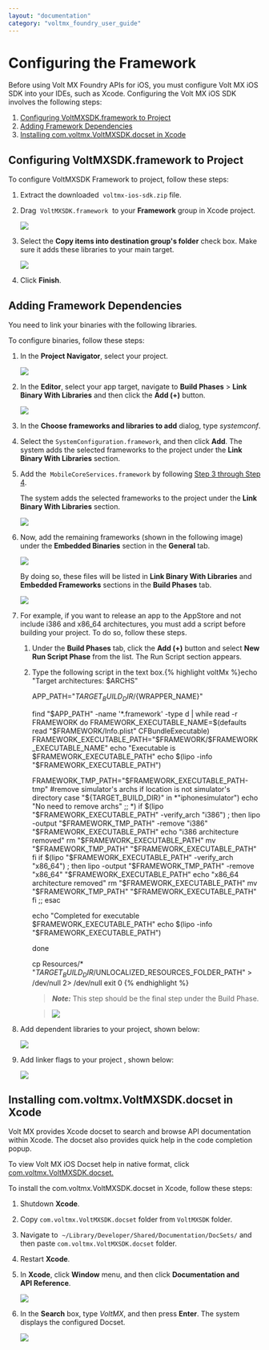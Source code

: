 ```yaml
---
layout: "documentation"
category: "voltmx_foundry_user_guide"
---
```

                             

Configuring the Framework
=========================

Before using Volt MX Foundry APIs for iOS, you must configure Volt MX iOS SDK into your IDEs, such as Xcode. Configuring the Volt MX iOS SDK involves the following steps:

1.  [Configuring VoltMXSDK.framework to Project](#configuring-voltmxsdk-framework-to-project)
2.  [Adding Framework Dependencies](#adding-framework-dependencies)
3.  [Installing com.voltmx.VoltMXSDK.docset in Xcode](iOS/Installing.html)

Configuring VoltMXSDK.framework to Project
----------------------------------------

To configure VoltMXSDK Framework to project, follow these steps:

1.  Extract the downloaded  `voltmx-ios-sdk.zip` file.
2.  Drag  `VoltMXSDK.framework`  to your **Framework** group in Xcode project.  
    
    ![](../Resources/Images/iOS/2_582x258.png)
    

1.  Select the **Copy items into destination group's folder** check box. Make sure it adds these libraries to your main target.  
    
    ![](../Resources/Images/iOS/3_577x389.png)
    
2.  Click **Finish**.

Adding Framework Dependencies
-----------------------------

You need to link your binaries with the following libraries.

To configure binaries, follow these steps:

1.  In the **Project Navigator**, select your project.  
    
    ![](../Resources/Images/iOS/4a_575x290.png)
    
2.  In the **Editor**, select your app target, navigate to **Build Phases** \> **Link Binary With Libraries** and then click the **Add (+)** button.  
    
    ![](../Resources/Images/iOS/5.png)  
    
3.  In the **Choose frameworks and libraries to add** dialog, type _systemconf_.
4.  Select the `SystemConfiguration.framework`, and then click **Add**. The system adds the selected frameworks to the project under the **Link Binary With Libraries** section. 
5.  Add the  `MobileCoreServices.framework` by following [Step 3 through Step 4](#Step3).
    
    The system adds the selected frameworks to the project under the **Link Binary With Libraries** section.
    
    ![](../Resources/Images/iOS/4_594x257.png)
    
6.  Now, add the remaining frameworks (shown in the following image) under the **Embedded Binaries** section in the **General** tab.
    
    ![](../Resources/Images/iOS/General_Tab_599x375.png)
    
    By doing so, these files will be listed in **Link Binary With Libraries** and **Embedded Frameworks** sections in the **Build Phases** tab.
    
    ![](../Resources/Images/iOS/Linked_Binaries_and_Embedded_Frameworks_598x738.png)
    
7.  For example, if you want to release an app to the AppStore and not include i386 and x86\_64 architectures, you must add a script before building your project. To do so, follow these steps.
    1.  Under the **Build Phases** tab, click the **Add (+)** button and select **New Run Script Phase** from the list. The Run Script section appears.
    2.  Type the following script in the text box.{% highlight voltMx %}echo "Target architectures: $ARCHS"
        
        APP_PATH="${TARGET_BUILD_DIR}/${WRAPPER_NAME}"
        
        find "$APP_PATH" -name '*.framework' -type d | while read -r FRAMEWORK
        do
        FRAMEWORK_EXECUTABLE_NAME=$(defaults read "$FRAMEWORK/Info.plist" CFBundleExecutable)
        FRAMEWORK_EXECUTABLE_PATH="$FRAMEWORK/$FRAMEWORK_EXECUTABLE_NAME"
        echo "Executable is $FRAMEWORK_EXECUTABLE_PATH"
        echo $(lipo -info "$FRAMEWORK_EXECUTABLE_PATH")
        
        FRAMEWORK_TMP_PATH="$FRAMEWORK_EXECUTABLE_PATH-tmp"
        #remove simulator's archs if location is not simulator's directory
        case "${TARGET_BUILD_DIR}" in
        *"iphonesimulator")
        echo "No need to remove archs"
        ;;
        *)
        if $(lipo "$FRAMEWORK_EXECUTABLE_PATH" -verify_arch "i386") ; then
        lipo -output "$FRAMEWORK_TMP_PATH" -remove "i386" "$FRAMEWORK_EXECUTABLE_PATH"
        echo "i386 architecture removed"
        rm "$FRAMEWORK_EXECUTABLE_PATH"
        mv "$FRAMEWORK_TMP_PATH" "$FRAMEWORK_EXECUTABLE_PATH"
        fi
        if $(lipo "$FRAMEWORK_EXECUTABLE_PATH" -verify_arch "x86_64") ; then
        lipo -output "$FRAMEWORK_TMP_PATH" -remove "x86_64" "$FRAMEWORK_EXECUTABLE_PATH"
        echo "x86_64 architecture removed"
        rm "$FRAMEWORK_EXECUTABLE_PATH"
        mv "$FRAMEWORK_TMP_PATH" "$FRAMEWORK_EXECUTABLE_PATH"
        fi
        ;;
        esac
        
        echo "Completed for executable $FRAMEWORK_EXECUTABLE_PATH"
        echo $(lipo -info "$FRAMEWORK_EXECUTABLE_PATH")
        
        done
        
        cp Resources/* "$TARGET_BUILD_DIR/$UNLOCALIZED_RESOURCES_FOLDER_PATH" > /dev/null 2> /dev/null
        exit 0
        {% endhighlight %}
        
        > **_Note:_** This step should be the final step under the Build Phase.  
          
        >![](../Resources/Images/iOS/script_497x653.png)  
        
8.  Add dependent libraries to your project, shown below:
    
    ![](../Resources/Images/iOS/other_dependent_libraries_592x267.png)
    
9.  Add linker flags to your project , shown below:
    
    ![](../Resources/Images/iOS/Linker_flags_590x145.png)
    

Installing com.voltmx.VoltMXSDK.docset in Xcode
-------------------------------------------

Volt MX  provides Xcode docset to search and browse API documentation within Xcode. The docset also provides quick help in the code completion popup.

To view Volt MX iOS Docset help in native format, click [com.voltmx.VoltMXSDK.docset.](http://docs.voltmx.com/8_x_PDFs/voltmxfoundry/voltmx_docsets/ios/com.voltmx.VoltMXSDK.docset/Contents/Resources/Documents/index.html)

To install the com.voltmx.VoltMXSDK.docset in Xcode, follow these steps:

1.  Shutdown **Xcode**.
2.  Copy `com.voltmx.VoltMXSDK.docset` folder from `VoltMXSDK` folder.
3.  Navigate to  `~/Library/Developer/Shared/Documentation/DocSets/` and then paste `com.voltmx.VoltMXSDK.docset` folder.
4.  Restart **Xcode**.
5.  In **Xcode**, click **Window** menu, and then click **Documentation and API Reference**.
    
    ![](../Resources/Images/iOS/ioshelp1.png)
    
6.  In the **Search** box, type _VoltMX_, and then press **Enter**. The system displays the configured Docset.
    
    ![](../Resources/Images/iOS/ioshelp2_581x353.png)
